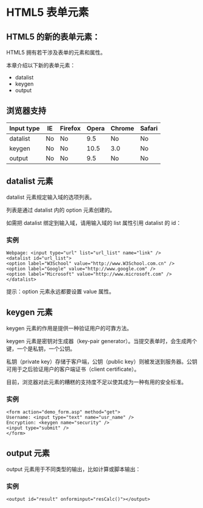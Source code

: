
# HTML5 表单元素




## HTML5 的新的表单元素：

HTML5 拥有若干涉及表单的元素和属性。

本章介绍以下新的表单元素：

*   datalist
*   keygen
*   output

## 浏览器支持

| Input type | IE | Firefox | Opera | Chrome | Safari |
| --- | --- | --- | --- | --- | --- |
| datalist | No | No | 9.5 | No | No |
| keygen | No | No | 10.5 | 3.0 | No |
| output | No | No | 9.5 | No | No |

## datalist 元素

datalist 元素规定输入域的选项列表。

列表是通过 datalist 内的 option 元素创建的。

如需把 datalist 绑定到输入域，请用输入域的 list 属性引用 datalist 的 id：

### 实例

```
Webpage: <input type="url" list="url_list" name="link" />
<datalist id="url_list">
<option label="W3School" value="http://www.W3School.com.cn" />
<option label="Google" value="http://www.google.com" />
<option label="Microsoft" value="http://www.microsoft.com" />
</datalist>

```



提示：option 元素永远都要设置 value 属性。

## keygen 元素

keygen 元素的作用是提供一种验证用户的可靠方法。

keygen 元素是密钥对生成器（key-pair generator）。当提交表单时，会生成两个键，一个是私钥，一个公钥。

私钥（private key）存储于客户端，公钥（public key）则被发送到服务器。公钥可用于之后验证用户的客户端证书（client certificate）。

目前，浏览器对此元素的糟糕的支持度不足以使其成为一种有用的安全标准。

### 实例

```
<form action="demo_form.asp" method="get">
Username: <input type="text" name="usr_name" />
Encryption: <keygen name="security" />
<input type="submit" />
</form>

```



## output 元素

output 元素用于不同类型的输出，比如计算或脚本输出：

### 实例

```
<output id="result" onforminput="resCalc()"></output>
```







